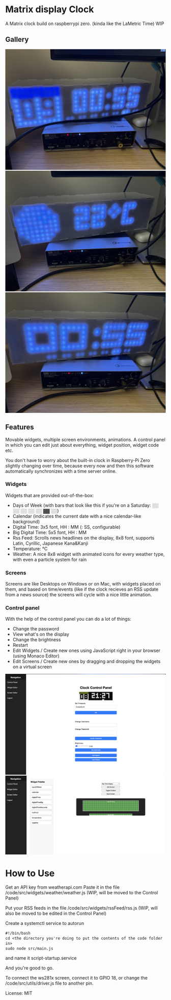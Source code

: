 # Matrix display Clock

A Matrix clock build on raspberrypi zero. (kinda like the LaMetric Time)
WIP

## Gallery

![img1](IMG_1060.jpg)
![img1](IMG_1061.jpg)
![img1](IMG_1062.jpg)


## Features
Movable widgets, multiple screen environments, animations.
A control panel in which you can edit just about everything, widget position, widget code etc.

You don't have to worry about the built-in clock in Raspberry-Pi Zero slightly changing over time, because every now and then this software automatically synchronizes with a time server online. 


### Widgets

Widgets that are provided out-of-the-box:
 - Days of Week (with bars that look like this if you're on a Saturday: ░░ ░░ ░░ ░░ ░░ ▓▓ ░░)
 - Calendar (indicates the current date with a nice calendar-like background)
 - Digital Time: 3x5 font, HH : MM (: SS, configurable)
 - Big Digital Time: 5x5 font, HH : MM
 - Rss Feed: Scrolls news headlines on the display, 8x8 font, supports Latin, Cyrillic, Japanese Kana&Kanji
 - Temperature: <temperature>°C
 - Weather: A nice 8x8 widget with animated icons for every weather type, with even a particle system for rain

### Screens

Screens are like Desktops on Windows or on Mac, with widgets placed on them, and based on time/events (like if the clock recieves an RSS update from a news source) the screens will cycle with a nice little animation.

### Control panel

With the help of the control panel you can do a lot of things:
 - Change the password
 - View what's on the display
 - Change the brightness
 - Restart
 - Edit Widgets / Create new ones using JavaScript right in your browser (using Monaco Editor)
 - Edit Screens / Create new ones by dragging and dropping the widgets on a virtual screen

![Main page of Control Panel](./c1.png)
![Screen configuration](./c2.png)

# How to Use

Get an API key from weatherapi.com
Paste it in the file /code/src/widgets/weather/weather.js (WIP, will be moved to the Control Panel)

Put your RSS feeds in the file /code/src/widgets/rssFeed/rss.js (WIP, will also be moved to be edited in the Control Panel)

Create a systemctl service to autorun
```
#!/bin/bash
cd <the directory you're doing to put the contents of the code folder in>
sudo node src/main.js
```
and name it script-startup.service

And you're good to go.

To connect the ws281x screen, connect it to GPIO 18, or change the /code/src/utils/driver.js file to another pin.



License: MIT
